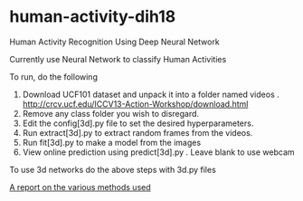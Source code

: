 # human-activity-dih18
Human Activity Recognition Using Deep Neural Network

Currently use Neural Network to classify Human Activities

To run, do the following 
 1. Download UCF101 dataset and unpack it into a folder named  videos .
    http://crcv.ucf.edu/ICCV13-Action-Workshop/download.html
 2. Remove any class folder you wish to disregard.
 3. Edit the config[3d].py file to set the desired hyperparameters.
 4. Run extract[3d].py to extract random frames from the videos.
 5. Run fit[3d].py to make a model from the images
 6. View online prediction using predict[3d].py <filename> . Leave blank to use webcam

To use 3d networks do the above steps with 3d.py files

[A report on the various methods used](https://docs.google.com/document/d/1DgRkhRfk6W0o-6MjYYescqEKPt1YiK5UZsb9LRnsMPg/edit?usp=sharing)
